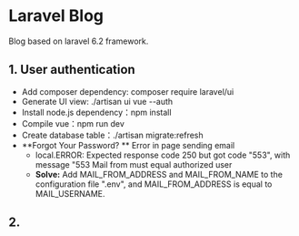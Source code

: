 # Laravel Blog
Blog based on laravel 6.2 framework.

## 1. User authentication
  * Add composer dependency: composer require laravel/ui
  * Generate UI view: ./artisan ui vue --auth
  * Install node.js dependency：npm install
  * Compile vue：npm run dev
  * Create database table：./artisan migrate:refresh
  * **Forgot Your Password? ** Error in page sending email
      * local.ERROR: Expected response code 250 but got code "553", with message "553 Mail from must equal authorized user
      * **Solve:** Add MAIL_FROM_ADDRESS and MAIL_FROM_NAME to the configuration file ".env", and MAIL_FROM_ADDRESS is equal to MAIL_USERNAME.

## 2. 

